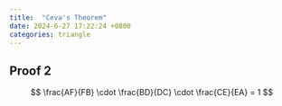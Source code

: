 ```yaml
---
title:  "Ceva's Theorem"
date: 2024-6-27 17:22:24 +0800
categories: triangle
---
```



## Proof 2


$$
 \frac{AF}{FB} \cdot \frac{BD}{DC} \cdot \frac{CE}{EA} = 1
$$